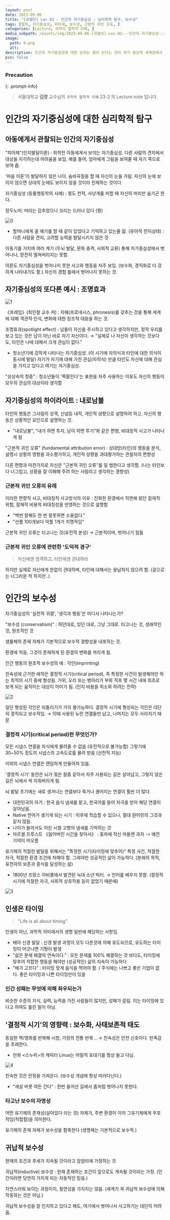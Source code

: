 ```yaml
---
layout: post
date: 2023-09-06
title: "[과철이] Lec 02 - 인간의 자기중심성 : 심리학적 탐구, 보수성"
tags: [철학, 자기중심성, 피아제, 보수성, 근본적 귀인 오류, ]
categories: [Lecture, 과학의 철학적 이해, ]
media_subpath: /assets/img/2023-09-06-[과철이]-Lec-02---인간의-자기중심성-:-심리학적-탐구,-보수성.md
image:
  path: 0.png
  alt:  
description: 인간의 자기중심성에 대한 논의는 철이 든다는 것이 자기 중심적 세계관에서 벗어나 상대화된 시각을 갖는 것을 의미한다고 설명한다. 철이 든다는 것은 자신이 세계의 유일한 목적이 아님을 깨닫고, 객관적 사고를 통해 현실을 이해하는 과정이다. 현실의 벽에 직면하면서 자기중심성이 깨지고, 다양한 문화적 경험이 이후 삶에 큰 영향을 미친다. 궁극적으로, 객관적 인식을 추구하고 창조적 대응 능력을 기르는 것이 목표이다.
pin: false
---
```



### Precaution


{: .prompt-info}


> 서울대학교 **김영** 교수님의 `과학의 철학적 이해` 23-2 의 Lecture note 입니다. 


# 인간의 자기중심성에 대한 심리학적 탐구


## 아동에게서 관찰되는 인간의 자기중심성


"피아제"(인지발달이론) : 취학전 아동에게서 보이는 자기중심성. 다른 사람의 견지에서 대상을 지각하는데 어려움을 보임. 예를 들어, 엄마에게 그림을 보여줄 때 자기 쪽으로 보여 줌.


'마음 이론'이 발달하지 않은 나이. 숨바꼭질을 할 때 자신의 눈을 가림. 자신의 눈에 보이지 않으면 상대의 눈에도 보이지 않을 것이라 전제하는 것이다.


자기중심성 (동물행동학의 사례) : 꿩도 천적, 사냥개를 피할 때 자신의 머리만 숨기곤 한다. 


장두노미: 머리는 감추었으나 꼬리는 드러나 있다 (꿩)


![0](/0.png)

- 할머니에게 꿈 얘기를 할 때 같이 있었다고 기억하고 있는줄 앎. (유아적 전지상태) : 다른 사람을 견지, 고려할 능력을 발달시키지 않은 것

아동기를 거치며 여러 계기 (두뇌 발달, 문화 충격, 사회적 교류) 통해 자기중심성에서 벗어나나, 완전히 떨쳐버리지는 못함.


어른도 자기중심성을 벗어나지 못한 사고와 행동을 자주 보임. (보수화, 경직화로 더 강하게 나타내기도 함.) 자신의 경험 틀에서 벗어나지 못하는 것.


## 자기중심성의 또다른 예시 : 조명효과


![1](/1.png)


《프레임》(최인철 교수 저) : 지혜(프로네시스, phronesis)를 갖추는 것을 통해 세계에 대해 객관적 인식, 변화에 대한 창조적 대응을 하는 것.


조명효과(spotlight effect) : 남들이 자신을 주시하고 있다고 생각하지만, 정작 우리를 보고 있는 것은 남이 아닌 바로 자기 자신이다.  → "실제로 나 자신이 생각하는 것보다도, 타인은 나에 대해서 크게 관심이 없다."

- 청소년기에 강하게 나타나는 자기중심성. (이 시기에 자의식과 타인에 대한 의식이 동시에 발달) 자기가 자기에 대해 가진 관심(자의식) 만큼 타인도 자신에 대해 관심을 가지고 있다고 여기는 자기중심성.

"상상속의 청중" : 청소년들이 '쪽팔린다'는 표현을 자주 사용하는 이유도 자신의 행동이 모두의 관심의 대상이라 생각함


## 자기중심성의 하이라이트 : 내로남불


타인의 행동은 그사람의 성격, 신념등 내적, 개인적 셩향으로 설명하려 하고, 자신의 행동은 상황적인 요인으로 설명하는 것.

- "내로남불", "내가 하면 투자, 남이 하면 투기"와 같은 편향, 비대칭적 사고가 나타나게 됨

"근본적 귀인 오류" (fundamental attribution error) : 상대방(타인)의 행동을 분석, 설명시 상황의 영향을 과소평가하고, 개인적 성향을 과대평가하는 관찰자의 편향성


다른 편향과 마찬가지로 자신은 "근본적 귀인 오류"를 덜 범한다고 생각함. (나는 타인보다 너그럽고, 상황을 잘 이해해 주려 하는 사람라고 생각하는 경향성)


### 근본적 귀인 오류의 유래


이러한 편향적 사고, 비대칭적 사고방식의 이유 : 진화한 환경에서 직면해 왔던 잠재적 위험, 잠재적 비용의 비대칭성을 반영하는 것으로 설명함

- "백번 잘해도 한 번 잘못하면 소용없다."
- "선플 100개보다 악플 1개가 치명적임"

근본적 귀인 오류는 타고나는 것(유전적 본성) → 근본적이며, 벗어나기 힘듦


### 근본적 귀인 오류에 관련한 '도덕적 경구'


> 자신에겐 엄격하고, 타인에겐 관대하라


하지만 실제로 자신에게 한없이 관대하며, 타인에 대해서는 용납하지 않으려 함. (겉으로는 너그러운 척 하지만..)


# 인간의 보수성


자기중심성의 '실천적 귀결', '생각과 행동'은 어디서 나타나는가?


"보수성 (conservatism)" : 하던대로, 있던 대로, 그냥 그대로. 타고나는 것, 생래적인 것, 원초적인 것


생물체의 존재 자체가 기본적으로 보수적 경향성을 내포하는 것.


환경에 적응, 그것이 존재하게 된 환경의 변화를 꺼리게 됨.


인간 행동의 원초적 보수성의 예 : 각인(imprinting)


친숙성에 근거한 애착은 결정적 시기(critical period), 즉 특정한 사건이 발생해야만 하는 최적의 시기 중에 형성됨. 거위, 오리 또는 병아리가 부화 직후 몇 시간 내에 최초로 보게 되는 움직이는 대상이 어미가 됨. (인지 비용을 최소화 하려는 전략)


![2](/2.png)


일단 형성된 각인은 되돌리기가 거의 불가능하다. 결정적 시기에 형성되는 각인은 대단히 경직되고 보수적임. → 이때 사용된 뉴런 연결들만 남고, 나머지는 모두 사라지기 때문


### 결정적 시기(critical period)란 무엇인가?


모든 시냅스 연결을 자식에게 물려줄 수 없음 (유전적으로 불가능함)
그렇기에 30~50% 정도의 시냅스의 고속도로를 물려 받음 (선천적 지능)


이외의 시냅스 연결은 랜덤하게 만들어져 있음. 


'결정적 시기' 동안은 뇌가 젖은 찰흙 같아서 자주 사용되는 길은 살아남고, 그렇지 않은 길은 뇌에서 싹 지워버리게 됨. 


뇌 발달 초기에는 새로 생겨나는 연결보다 죽거나 끊어지는 연결이 훨씬 더 많다.

- 대한민국의 아기 : 한국 음식 냄새를 맡고, 한국어를 들어 자극을 받아 해당 연결이 살아남음.
- Native 언어가 생기게 되는 시기 : 이후에 학습할 수 있으나, 절대 원어민의 그것과 같지 않음.
- 나이가 들어서도 어린 시절 고향의 냄새를 기억하는 것
- 마르셀 프루스트 《잃어버린 시간을 찾아서》 : 홍차에 적신 마들렌 과자 -> 예전 기억이 떠오름

유기체의 적절한 발달을 위해서는 "특정한 시기(타이밍에 맞추어)"  특정 사건, 적절한 자극, 적절한 환경 조건에 처해야 함. 그래야만 성공적인 삶이 가능하다. (본래의 목적, 유전자의 보존과 증식을 달성하는 삶)

- 1800년 프랑스 아비롱에서 발견된 늑대 소년 빅터. → 언어를 배우지 못함. (결정적 시기에 적절한 자극, 사회적 상호작용 등이 없었기 때문에)

![3](/3.png)


## 인생은 타이밍


> "Life is all about timing"


인생이 아닌, 과학적 의미에서의 생명 일반에 해당하는 사항임. 

- 배아 신경 발달 : 신경 발생 과정이 모두 다른것에 의해 유도되므로, 유도하는 타이밍이 어긋나면 기형이 발생
- "삶은 문제 해결의 연속이다." : 모든 문제를 100% 해결하는 것 보다도, 타이밍에 맞추어 적합한 행동을 해야만 (성공적인) 삶의 지속이 가능하다
- "배가 고프다" : 타이밍 맞게 음식을 먹어야 함. / 주식에는 나쁘고 좋은 기업이 없다. 좋은 타이밍과 나쁜 타이밍만이 있을

### 인간 성패는 무엇에 의해 좌우되는가


비슷한 수준의 지식, 실력, 능력을 가진 사람들이 많지만, 성패가 갈림. 이는 타이밍에 있다고 하여도 틀린 말이 아님.


## '결정적 시기'의 영향력 : 보수화, 사태보존적 태도


동일한 책/영화를 반복해 시청, 가정의 전통 반복 .. → 친숙성은 안전 신호이다. 만족감을 초래한다.

- 만화 <스누피>의 캐릭터 Linus는 어릴적 포대기를 항상 들고 다님.

![4](/4.png)


친숙한 것은 안정을 가져온다. (보수성 개념에 항상 따라다닌다.)

- "세살 버릇 여든 간다" : 한번 들어선 길에서 좀처럼 벗어나지 못한다.

### 타고난 보수의 자명성


어떤 유기체의 존재성(살아있다 라는 것) 자체가, 주변 환경이 이미 그유기체에게 우호적임(적합함)을 의미한다.


유기체의 존재 자체가 보수성을 함축한다 (생명체는 기본적으로 보수적.)


## 귀납적 보수성


현재의 조건과 추세가 지속될 것이라고 암암리에 가정하는 것


귀납적(inductive) 보수성 : 현재 존재하는 조건이 앞으로도 계속될 것이라는 가정. (인간이라면 당연히 가지게 되는 자동적인 믿음.)


자연스러워 보이는 과정이지, 필연성을 가지지는 않음. (세계가 꼭 귀납적 보수성에 의해 작동하는 것은 아님.)


귀납적 보수성을 잘 인지하고 있다고 해도, 여기에서 벗어나서 사고하기는 대단히 어려움.

